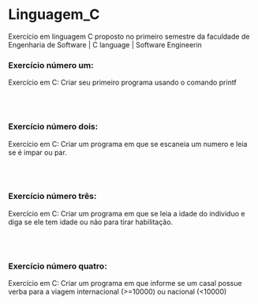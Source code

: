 # Linguagem_C
Exercício em linguagem C proposto no primeiro semestre da faculdade de Engenharia de Software | C language | Software Engineerin
<br>

<h3>Exercício número um:</h3>
<p>Exercício em C: Criar seu primeiro programa usando o comando printf</p>
<br>
<br>

<h3>Exercício número dois:</h3>
<p>Exercício em C: Criar  um programa em que se escaneia um numero e leia se é impar ou par. </p>
<br>
<br>

<h3>Exercício número três:</h3>
<p>Exercício em C: Criar  um programa em que se leia a idade do individuo e diga se ele tem idade ou não para tirar habilitação.</p>
<br>
<br>

<h3>Exercício número quatro:</h3>
<p>Exercício em C: Criar  um programa em que informe se um casal possue verba para a viagem internacional (>=10000) ou nacional (<10000)</p>
<br>
<br>

